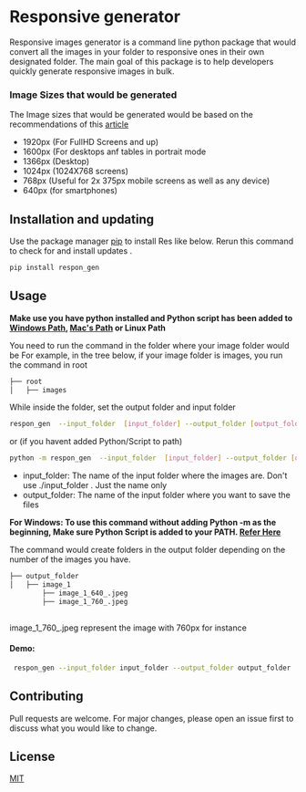 # Responsive generator
Responsive images generator is a command line python package that would convert all the images in your folder to responsive ones
in their own designated folder. The main goal of this package is to help developers quickly generate
responsive images in bulk.

### Image Sizes that would be generated
The Image sizes that would be generated would be based on the recommendations of this [article](https://medium.com/hceverything/applying-srcset-choosing-the-right-sizes-for-responsive-images-at-different-breakpoints-a0433450a4a3)
- 1920px (For FullHD Screens and up)
- 1600px (For desktops anf tables in portrait mode
- 1366px (Desktop)
- 1024px (1024X768 screens)
- 768px (Useful for 2x 375px mobile screens as well as any device)
- 640px (for smartphones)


## Installation and updating
Use the package manager [pip](https://pip.pypa.io/en/stable/) to install Res like below. 
Rerun this command to check for and install  updates .

```bash
pip install respon_gen
```

## Usage

**Make use you have python installed and Python script has been added to [Windows Path](https://datatofish.com/add-python-to-windows-path/), [Mac's Path](https://www.educative.io/edpresso/how-to-add-python-to-the-path-variable-in-mac) or Linux Path**

You need to run the command in the folder where your image folder would be
For example, in the tree below,  if your image folder is  images, you run the command in root

```bash
├── root
│   ├── images

````
While inside the folder, set the output folder and input folder

```bash
respon_gen  --input_folder  [input_folder] --output_folder [output_folder] 
```
or (if you havent added Python/Script to path)
```bash
python -m respon_gen  --input_folder  [input_folder] --output_folder [output_folder] 
```


- input_folder: The name of the input folder where the images are. Don't use ./input_folder . Just the name only
- output_folder: The name of the input folder where you want to save the files

**For Windows: To use this command without adding Python -m as the beginning, Make sure Python Script
is added to your PATH. [Refer Here](https://datatofish.com/add-python-to-windows-path/)**




The command would create folders in the output folder depending on the number of the images you have.

```bash
├── output_folder
│   ├── image_1
        ├── image_1_640_.jpeg
        ├── image_1_760_.jpeg
        
````
image_1_760_.jpeg represent the image with 760px for instance



#### Demo:

```bash
 respon_gen --input_folder input_folder --output_folder output_folder
```

## Contributing
Pull requests are welcome. For major changes, please open an issue first to discuss what you would like to change.

## License
[MIT](https://choosealicense.com/licenses/mit/)
